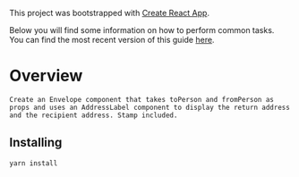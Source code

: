 This project was bootstrapped with [Create React App](https://github.com/facebookincubator/create-react-app).

Below you will find some information on how to perform common tasks.<br>
You can find the most recent version of this guide [here](https://github.com/facebookincubator/create-react-app/blob/master/packages/react-scripts/template/README.md).

# Overview

```
Create an Envelope component that takes toPerson and fromPerson as props and uses an AddressLabel component to display the return address and the recipient address. Stamp included.
```

## Installing

```
yarn install
```
